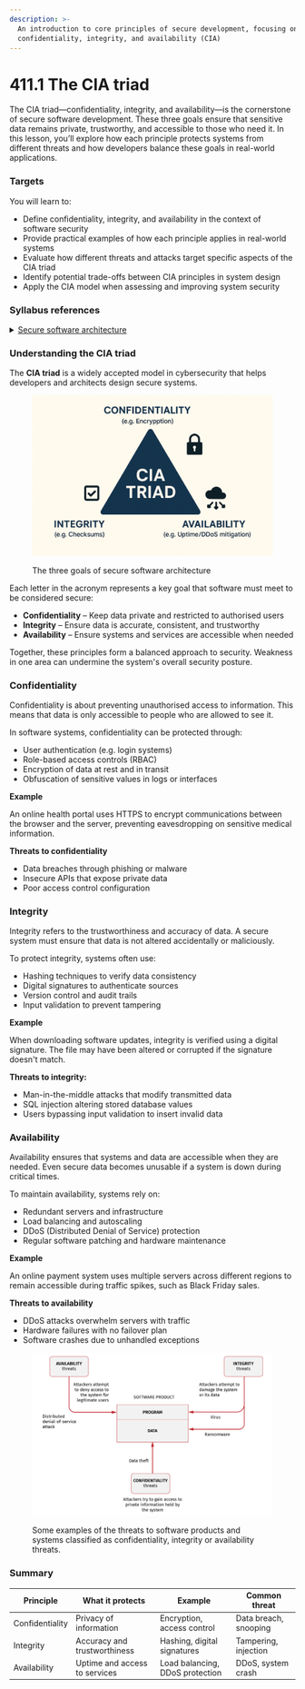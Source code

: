 ```yaml
---
description: >-
  An introduction to core principles of secure development, focusing on
  confidentiality, integrity, and availability (CIA)
---
```


# 411.1 The CIA triad

The CIA triad—confidentiality, integrity, and availability—is the cornerstone of secure software development. These three goals ensure that sensitive data remains private, trustworthy, and accessible to those who need it. In this lesson, you’ll explore how each principle protects systems from different threats and how developers balance these goals in real-world applications.

### **Targets**

You will learn to:

* Define confidentiality, integrity, and availability in the context of software security
* Provide practical examples of how each principle applies in real-world systems
* Evaluate how different threats and attacks target specific aspects of the CIA triad
* Identify potential trade-offs between CIA principles in system design
* Apply the CIA model when assessing and improving system security

### Syllabus references

<details>

<summary><a href="https://curriculum.nsw.edu.au/learning-areas/tas/software-engineering-11-12-2022/content/year-12/fa039e749d">Secure software architecture</a></summary>

* Explore fundamental software design security concepts when developing programming code, including:\
  – confidentiality\
  – integrity\
  – availability

</details>

### **Understanding the CIA triad**

The **CIA triad** is a widely accepted model in cybersecurity that helps developers and architects design secure systems.&#x20;

<figure><img src="../../../.gitbook/assets/image (2).png" alt=""><figcaption><p>The three goals of secure software architecture</p></figcaption></figure>

Each letter in the acronym represents a key goal that software must meet to be considered secure:

* **Confidentiality** – Keep data private and restricted to authorised users
* **Integrity** – Ensure data is accurate, consistent, and trustworthy
* **Availability** – Ensure systems and services are accessible when needed

Together, these principles form a balanced approach to security. Weakness in one area can undermine the system's overall security posture.

### **Confidentiality**

Confidentiality is about preventing unauthorised access to information. This means that data is only accessible to people who are allowed to see it.

In software systems, confidentiality can be protected through:

* User authentication (e.g. login systems)
* Role-based access controls (RBAC)
* Encryption of data at rest and in transit
* Obfuscation of sensitive values in logs or interfaces

**Example**

An online health portal uses HTTPS to encrypt communications between the browser and the server, preventing eavesdropping on sensitive medical information.

**Threats to confidentiality**

* Data breaches through phishing or malware
* Insecure APIs that expose private data
* Poor access control configuration

### **Integrity**

Integrity refers to the trustworthiness and accuracy of data. A secure system must ensure that data is not altered accidentally or maliciously.

To protect integrity, systems often use:

* Hashing techniques to verify data consistency
* Digital signatures to authenticate sources
* Version control and audit trails
* Input validation to prevent tampering

**Example**

When downloading software updates, integrity is verified using a digital signature. The file may have been altered or corrupted if the signature doesn't match.

**Threats to integrity:**

* Man-in-the-middle attacks that modify transmitted data
* SQL injection altering stored database values
* Users bypassing input validation to insert invalid data

### **Availability**

Availability ensures that systems and data are accessible when they are needed. Even secure data becomes unusable if a system is down during critical times.

To maintain availability, systems rely on:

* Redundant servers and infrastructure
* Load balancing and autoscaling
* DDoS (Distributed Denial of Service) protection
* Regular software patching and hardware maintenance

**Example**

An online payment system uses multiple servers across different regions to remain accessible during traffic spikes, such as Black Friday sales.

**Threats to availability**

* DDoS attacks overwhelm servers with traffic
* Hardware failures with no failover plan
* Software crashes due to unhandled exceptions

<figure><img src="../../../.gitbook/assets/121-ciaThreats (1).png" alt=""><figcaption><p>Some examples of the threats to software products and systems classified as confidentiality, integrity or availability threats.</p></figcaption></figure>

### Summary

| Principle       | What it protects              | Example                         | Common threat         |
| --------------- | ----------------------------- | ------------------------------- | --------------------- |
| Confidentiality | Privacy of information        | Encryption, access control      | Data breach, snooping |
| Integrity       | Accuracy and trustworthiness  | Hashing, digital signatures     | Tampering, injection  |
| Availability    | Uptime and access to services | Load balancing, DDoS protection | DDoS, system crash    |
